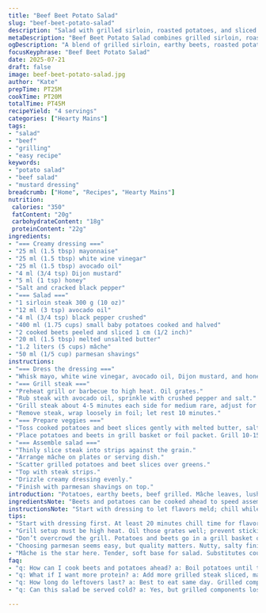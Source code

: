 ```yaml
---
title: "Beef Beet Potato Salad"
slug: "beef-beet-potato-salad"
description: "Salad with grilled sirloin, roasted potatoes, and sliced beets, tossed with a creamy mustard vinaigrette. Uses mâche greens with parmesan shards. Balance of hearty protein, tender veggies, tangy dressing, and a buttery finish. Cook beets and potatoes beforehand. Minimal seasoning. Grill components separately. Slightly reduced quantities. Vinaigrette swapped maple syrup for honey, oil olive swapped for avocado oil. Parmesan in place of parmigiano reggiano. Cooking times varied by a few minutes for desired doneness. Assembly straightforward, quick, rustic."
metaDescription: "Beef Beet Potato Salad combines grilled sirloin, roasted potatoes, beets, creamy mustard vinaigrette. A hearty, flavorful dish."
ogDescription: "A blend of grilled sirloin, earthy beets, roasted potatoes topped with creamy dressing. Perfect balance in every bite."
focusKeyphrase: "Beef Beet Potato Salad"
date: 2025-07-21
draft: false
image: beef-beet-potato-salad.jpg
author: "Kate"
prepTime: PT25M
cookTime: PT20M
totalTime: PT45M
recipeYield: "4 servings"
categories: ["Hearty Mains"]
tags:
- "salad"
- "beef"
- "grilling"
- "easy recipe"
keywords:
- "potato salad"
- "beef salad"
- "mustard dressing"
breadcrumb: ["Home", "Recipes", "Hearty Mains"]
nutrition: 
 calories: "350"
 fatContent: "20g"
 carbohydrateContent: "18g"
 proteinContent: "22g"
ingredients:
- "=== Creamy dressing ==="
- "25 ml (1.5 tbsp) mayonnaise"
- "25 ml (1.5 tbsp) white wine vinegar"
- "25 ml (1.5 tbsp) avocado oil"
- "4 ml (3/4 tsp) Dijon mustard"
- "5 ml (1 tsp) honey"
- "Salt and cracked black pepper"
- "=== Salad ==="
- "1 sirloin steak 300 g (10 oz)"
- "12 ml (3 tsp) avocado oil"
- "4 ml (3/4 tsp) black pepper crushed"
- "400 ml (1.75 cups) small baby potatoes cooked and halved"
- "2 cooked beets peeled and sliced 1 cm (1/2 inch)"
- "20 ml (1.5 tbsp) melted unsalted butter"
- "1.2 liters (5 cups) mâche"
- "50 ml (1/5 cup) parmesan shavings"
instructions:
- "=== Dress the dressing ==="
- "Whisk mayo, white wine vinegar, avocado oil, Dijon mustard, and honey. Salt and pepper to taste. Chill in fridge till ready."
- "=== Grill steak ==="
- "Preheat grill or barbecue to high heat. Oil grates."
- "Rub steak with avocado oil, sprinkle with crushed pepper and salt."
- "Grill steak about 4-5 minutes each side for medium rare, adjust for thickness."
- "Remove steak, wrap loosely in foil; let rest 10 minutes."
- "=== Prepare veggies ==="
- "Toss cooked potatoes and beet slices gently with melted butter, salt, and pepper."
- "Place potatoes and beets in grill basket or foil packet. Grill 10-15 minutes until edges slightly charred."
- "=== Assemble salad ==="
- "Thinly slice steak into strips against the grain."
- "Arrange mâche on plates or serving dish."
- "Scatter grilled potatoes and beet slices over greens."
- "Top with steak strips."
- "Drizzle creamy dressing evenly."
- "Finish with parmesan shavings on top."
introduction: "Potatoes, earthy beets, beef grilled. Mâche leaves, lush and green, provide soft base. Creamy mustard dressing tangs with hints of honey sweetness. Maple replaced by honey, olive swapped for avocado oil; slight twists in fats and sweeteners. Steak rested well, tender, sliced thin. Butter coats veggies lightly, just enough to caramelize on the grill edges. Parmesan shards add salty crunch. Quick to prep, balance of cool creamy dressing and warm grilled chunks. Rustic vibe. Simple but textured. Toss, plate, drizzle, savor last bites. Juices mingle. Not complicated. Just straight-up flavor interplay. Beets softened not mushy. Steak pink centers. Potatoes bite-sized, roasted through with crisp finish."
ingredientsNote: "Beets and potatoes can be cooked ahead to speed assembly. Baby potatoes preferred for bite-sized chunks; wash well before boiling. Butter adds richness to veggies while grilling, replace with oil for lighter version. Avocado oil substituted olive oil for mild buttery flavor and higher smoke point grilling. Honey instead of maple syrup to alter sweetness profile slightly, maybe a touch less syrupy sticky but still balanced. Quality Dijon mustard is key for tang. Parmesan chosen for nutty, salty finish instead of parmigiano reggiano, easier to find but similar notes. Steak weight slightly lowered; adjust time based on size and preference. Salt and pepper kept basic. Mâche offers tender green, alternatives could be arugula or baby spinach but changes flavor tone."
instructionsNote: "Start with dressing to let flavors meld; chill while prepping other parts. Grill setup high heat, grates oiled to prevent sticking steak or veggies. Steak seasoned simply; cook timing adjusted based on thickness but aim medium rare. Resting meat critical so juices redistribute preventing dryness when sliced. Veggies tossed in butter, salt, pepper before grilling to develop char without drying. Grilled in basket or foil packet for even cooking, about 10-15 minutes, monitor closely as thickness varies. Slice steak thin for delicate bite. Layer components in sequence on plates or single platter for sharing. Dressing drizzled last to keep greens fresh until served. Parmesan shards scattered for texture contrast. Serve immediately to enjoy interplay of warm grilled and cool creamy elements."
tips:
- "Start with dressing first. At least 20 minutes chill time for flavors. Helps meld everything, really important to get it right. Then work on steak and veggies while dressing gets cold. Get those beets and potatoes cooked ahead. It does save time. Can use leftover veggies too. Just keep sizes consistent."
- "Grill setup must be high heat. Oil those grates well; prevent sticking. No one likes a torn steak. Make sure to rest the meat after grilling. Ten minutes minimum. Juices redistribute. Slicing will be easier. Thin strips best for salad. Against the grain for tenderness."
- "Don’t overcrowd the grill. Potatoes and beets go in a grill basket or foil packet. Even cooking happening that way. Keep an eye on them. 10 to 15 minutes. Watch edges, desired char should be there but not burnt. Time varies by thickness; keep checking."
- "Choosing parmesan seems easy, but quality matters. Nutty, salty finish preferred over alternatives like parmigiano reggiano. Easier to find and much like it. Creamy dressing should balance tang from mustard and sweetness from honey. Adjust to taste. More honey if too tangy."
- "Mâche is the star here. Tender, soft base for salad. Substitutes could be arugula or baby spinach, but they alter flavor. Baby potatoes need washing well before boiling. Bite-sized chunks matter for good eating experience. Butter adds richness; can replace with oil but flavors will change."
faq:
- "q: How can I cook beets and potatoes ahead? a: Boil potatoes until tender, drain. Roast or steam beets till soft. Let cool. Store them in fridge, can be done a day before. Saves assembly time. Maintain freshness. Just mix butter, season before grilling."
- "q: What if I want more protein? a: Add more grilled steak sliced, maybe chicken instead. Also consider adding beans for vegetarian option. Other meats can work too. Adjust salad balance with dressing amount. Don’t forget using strong flavors to keep it vibrant."
- "q: How long do leftovers last? a: Best to eat same day. Grilled components taste best fresh. Refrigerate leftovers quickly, in airtight container. Up to two days might work if stored well. Be cautious. Textures change after sitting."
- "q: Can this salad be served cold? a: Yes, but grilled components lose warmth. Best served fresh after assembly. If cold serves, dress lightly or like a cold pasta salad, eh? Just consider taste changes. Might need adjustments on dressing."

---
```

